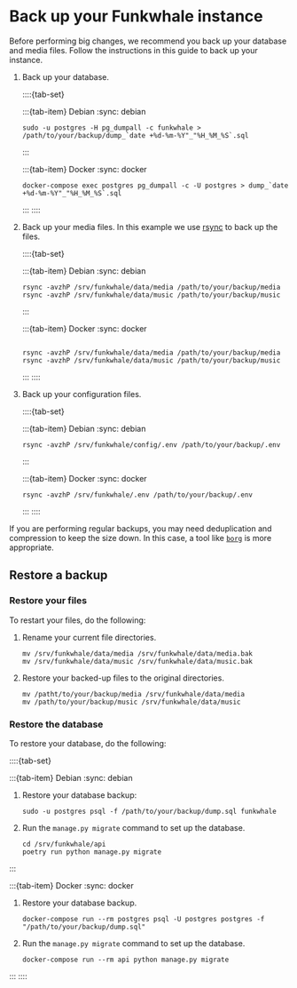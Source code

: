 # Back up your Funkwhale instance

Before performing big changes, we recommend you back up your database and media files. Follow the instructions in this guide to back up your instance.

1. Back up your database.

   ::::{tab-set}

   :::{tab-item} Debian
   :sync: debian

   ```{code} bash
   sudo -u postgres -H pg_dumpall -c funkwhale > /path/to/your/backup/dump_`date +%d-%m-%Y"_"%H_%M_%S`.sql
   ```

   :::

   :::{tab-item} Docker
   :sync: docker

   ```{code} bash
   docker-compose exec postgres pg_dumpall -c -U postgres > dump_`date +%d-%m-%Y"_"%H_%M_%S`.sql
   ```

   :::
   ::::

2. Back up your media files. In this example we use [rsync](https://rsync.samba.org) to back up the files.

   ::::{tab-set}

   :::{tab-item} Debian
   :sync: debian

   ```{code} bash
   rsync -avzhP /srv/funkwhale/data/media /path/to/your/backup/media
   rsync -avzhP /srv/funkwhale/data/music /path/to/your/backup/music
   ```

   :::

   :::{tab-item} Docker
   :sync: docker

   ```{code} bash

   rsync -avzhP /srv/funkwhale/data/media /path/to/your/backup/media
   rsync -avzhP /srv/funkwhale/data/music /path/to/your/backup/music
   ```

   :::
   ::::

3. Back up your configuration files.

   ::::{tab-set}

   :::{tab-item} Debian
   :sync: debian

   ```{code} bash
   rsync -avzhP /srv/funkwhale/config/.env /path/to/your/backup/.env
   ```

   :::

   :::{tab-item} Docker
   :sync: docker

   ```{code} bash
   rsync -avzhP /srv/funkwhale/.env /path/to/your/backup/.env
   ```

   :::
   ::::

If you are performing regular backups, you may need deduplication and compression to keep the size down. In this case, a tool like [`borg`](https://www.borgbackup.org/) is more appropriate.

## Restore a backup

### Restore your files

To restart your files, do the following:

1. Rename your current file directories.

   ```{code} bash
   mv /srv/funkwhale/data/media /srv/funkwhale/data/media.bak
   mv /srv/funkwhale/data/music /srv/funkwhale/data/music.bak
   ```

2. Restore your backed-up files to the original directories.

   ```{code} bash
   mv /patht/to/your/backup/media /srv/funkwhale/data/media
   mv /path/to/your/backup/music /srv/funkwhale/data/music
   ```

### Restore the database

To restore your database, do the following:

::::{tab-set}

:::{tab-item} Debian
:sync: debian

1. Restore your database backup:

   ```{code} bash
   sudo -u postgres psql -f /path/to/your/backup/dump.sql funkwhale
   ```

2. Run the `manage.py migrate` command to set up the database.

   ```{code} bash
   cd /srv/funkwhale/api
   poetry run python manage.py migrate
   ```

:::

:::{tab-item} Docker
:sync: docker

1. Restore your database backup.

   ```{code} bash
   docker-compose run --rm postgres psql -U postgres postgres -f "/path/to/your/backup/dump.sql"
   ```

2. Run the `manage.py migrate` command to set up the database.

   ```{code} bash
   docker-compose run --rm api python manage.py migrate
   ```

:::
::::
